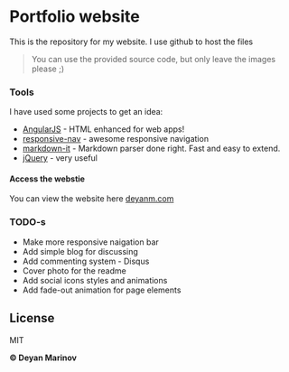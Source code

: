 # Portfolio website

This is the repository for my website. I use github to host the files

> You can use the provided source code, but only leave the images please ;) 

### Tools

I have used some projects to get an idea:

* [AngularJS] - HTML enhanced for web apps!
* [responsive-nav] - awesome responsive navigation
* [markdown-it] - Markdown parser done right. Fast and easy to extend.
* [jQuery] - very useful

[//]: # 
[AngularJS]: <http://angularjs.org>
[jQuery]: <http://jquery.com>
[markdown-it]: <https://github.com/markdown-it/markdown-it>
[responsive-nav]: <https://github.com/viljamis/responsive-nav.js.git>

#### Access the webstie

You can view the website here [deyanm.com](http://deyanm.com/)

### TODO-s

 - Make more responsive naigation bar
 - Add simple blog for discussing
 - Add commenting system - Disqus
 - Cover photo for the readme
 - Add social icons styles and animations
 - Add fade-out animation for page elements

License
----

MIT

**© Deyan Marinov**